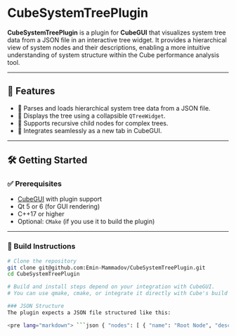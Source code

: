 # CubeSystemTreePlugin

**CubeSystemTreePlugin** is a plugin for **CubeGUI** that visualizes system tree data from a JSON file in an interactive tree widget. It provides a hierarchical view of system nodes and their descriptions, enabling a more intuitive understanding of system structure within the Cube performance analysis tool.

---

## 🚀 Features

- 📁 Parses and loads hierarchical system tree data from a JSON file.
- 🌳 Displays the tree using a collapsible `QTreeWidget`.
- 🔁 Supports recursive child nodes for complex trees.
- 🧩 Integrates seamlessly as a new tab in CubeGUI.

---

## 🛠️ Getting Started

### ✅ Prerequisites

- [CubeGUI](https://www.scalasca.org/software/cube-4.x/download.html) with plugin support
- Qt 5 or 6 (for GUI rendering)
- C++17 or higher
- Optional: `CMake` (if you use it to build the plugin)

---

### 🧪 Build Instructions

```bash
# Clone the repository
git clone git@github.com:Emin-Mammadov/CubeSystemTreePlugin.git
cd CubeSystemTreePlugin

# Build and install steps depend on your integration with CubeGUI.
# You can use qmake, cmake, or integrate it directly with Cube's build system.

### JSON Structure
The plugin expects a JSON file structured like this:

<pre lang="markdown"> ```json { "nodes": [ { "name": "Root Node", "description": "This is the root of the system tree.", "children": [ { "name": "Child Node 1", "description": "First child node", "children": [] }, { "name": "Child Node 2", "description": "Second child node", "children": [ { "name": "Grandchild Node", "description": "A node under Child Node 2" } ] } ] } ] } ``` </pre>
